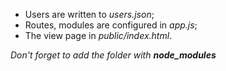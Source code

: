* Users are written to *users.json*;
* Routes, modules are configured in *app.js*;
* The view page in *public/index.html*.

_Don't forget to add the folder with **node_modules**_
